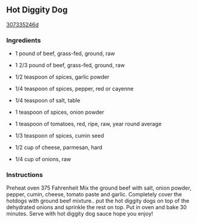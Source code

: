 ## Hot Diggity Dog

[307335246d](https://cookpad.com/us/recipes/356298-hot-diggity-dog)

### Ingredients

 - 1 pound of beef, grass-fed, ground, raw

 - 1 2/3 pound of beef, grass-fed, ground, raw

 - 1/2 teaspoon of spices, garlic powder

 - 1/4 teaspoon of spices, pepper, red or cayenne

 - 1/4 teaspoon of salt, table

 - 1 teaspoon of spices, onion powder

 - 1 teaspoon of tomatoes, red, ripe, raw, year round average

 - 1/3 teaspoon of spices, cumin seed

 - 1/2 cup of cheese, parmesan, hard

 - 1/4 cup of onions, raw

### Instructions

Preheat oven 375 Fahrenheit Mix the ground beef with salt, onion powder, pepper, cumin, cheese, tomato paste and garlic. Completely cover the hotdogs with ground beef mixture.. put the hot diggity dogs on top of the dehydrated onions and sprinkle the rest on top. Put in oven and bake 30 minutes. Serve with hot diggity dog sauce hope you enjoy!